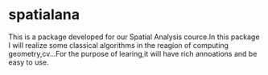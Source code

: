 # spatialana
This is a package developed for our Spatial Analysis cource.In this package I will realize some classical algorithms in the reagion of computing geometry,cv...For the purpose of learing,it will have rich annoations and be easy to use. 
